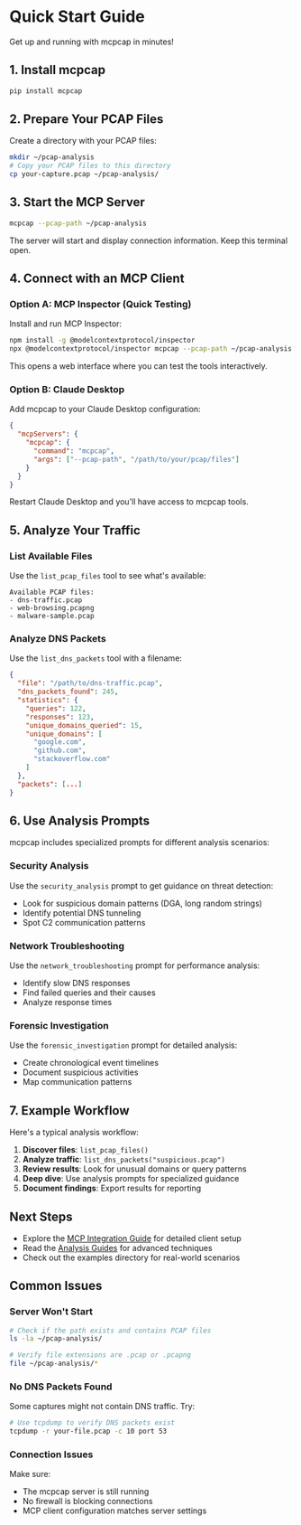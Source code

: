 # Quick Start Guide

Get up and running with mcpcap in minutes!

## 1. Install mcpcap

```bash
pip install mcpcap
```

## 2. Prepare Your PCAP Files

Create a directory with your PCAP files:

```bash
mkdir ~/pcap-analysis
# Copy your PCAP files to this directory
cp your-capture.pcap ~/pcap-analysis/
```

## 3. Start the MCP Server

```bash
mcpcap --pcap-path ~/pcap-analysis
```

The server will start and display connection information. Keep this terminal open.

## 4. Connect with an MCP Client

### Option A: MCP Inspector (Quick Testing)

Install and run MCP Inspector:

```bash
npm install -g @modelcontextprotocol/inspector
npx @modelcontextprotocol/inspector mcpcap --pcap-path ~/pcap-analysis
```

This opens a web interface where you can test the tools interactively.

### Option B: Claude Desktop

Add mcpcap to your Claude Desktop configuration:

```json
{
  "mcpServers": {
    "mcpcap": {
      "command": "mcpcap",
      "args": ["--pcap-path", "/path/to/your/pcap/files"]
    }
  }
}
```

Restart Claude Desktop and you'll have access to mcpcap tools.

## 5. Analyze Your Traffic

### List Available Files

Use the `list_pcap_files` tool to see what's available:

```
Available PCAP files:
- dns-traffic.pcap
- web-browsing.pcapng
- malware-sample.pcap
```

### Analyze DNS Packets

Use the `list_dns_packets` tool with a filename:

```json
{
  "file": "/path/to/dns-traffic.pcap",
  "dns_packets_found": 245,
  "statistics": {
    "queries": 122,
    "responses": 123,
    "unique_domains_queried": 15,
    "unique_domains": [
      "google.com",
      "github.com",
      "stackoverflow.com"
    ]
  },
  "packets": [...]
}
```

## 6. Use Analysis Prompts

mcpcap includes specialized prompts for different analysis scenarios:

### Security Analysis

Use the `security_analysis` prompt to get guidance on threat detection:

- Look for suspicious domain patterns (DGA, long random strings)
- Identify potential DNS tunneling
- Spot C2 communication patterns

### Network Troubleshooting

Use the `network_troubleshooting` prompt for performance analysis:

- Identify slow DNS responses
- Find failed queries and their causes
- Analyze response times

### Forensic Investigation

Use the `forensic_investigation` prompt for detailed analysis:

- Create chronological event timelines
- Document suspicious activities
- Map communication patterns

## 7. Example Workflow

Here's a typical analysis workflow:

1. **Discover files**: `list_pcap_files()`
2. **Analyze traffic**: `list_dns_packets("suspicious.pcap")`
3. **Review results**: Look for unusual domains or query patterns
4. **Deep dive**: Use analysis prompts for specialized guidance
5. **Document findings**: Export results for reporting

## Next Steps

- Explore the [MCP Integration Guide](mcp-integration.md) for detailed client setup
- Read the [Analysis Guides](analysis-guides.md) for advanced techniques
- Check out the examples directory for real-world scenarios

## Common Issues

### Server Won't Start

```bash
# Check if the path exists and contains PCAP files
ls -la ~/pcap-analysis/

# Verify file extensions are .pcap or .pcapng
file ~/pcap-analysis/*
```

### No DNS Packets Found

Some captures might not contain DNS traffic. Try:

```bash
# Use tcpdump to verify DNS packets exist
tcpdump -r your-file.pcap -c 10 port 53
```

### Connection Issues

Make sure:
- The mcpcap server is still running
- No firewall is blocking connections
- MCP client configuration matches server settings